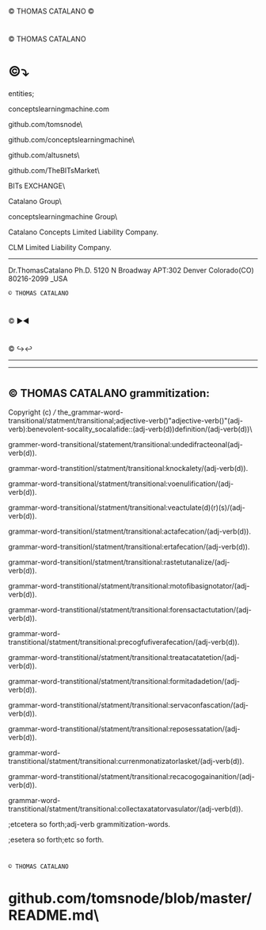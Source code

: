 # 
© THOMAS CATALANO ©

#
© THOMAS CATALANO





# ©⤵

entities;

conceptslearningmachine.com 

github.com/tomsnode\

github.com/conceptslearningmachine\

github.com/altusnets\

github.com/TheBITsMarket\

BITs EXCHANGE\

Catalano Group\

conceptslearningmachine Group\

Catalano Concepts Limited Liability Company\.

CLM Limited Liability Company\.


------------
Dr.ThomasCatalano Ph.D.
5120 N Broadway APT:302
Denver Colorado(CO) 80216-2099 _USA

    © THOMAS CATALANO


# 



© ▶◀





#



© ↪↩




--------------------

-----------

# 
© THOMAS CATALANO 
grammitization:
--------------------------
Copyright (c) */* the_grammar-word-transitional/statment/transitional;adjective-verb()"adjective-verb()"(adj-verb):benevolent-socality_socalafide::(adj-verb(d))definition/(adj-verb(d))\

grammer-word-transitional/statement/transitional:undedifracteonal(adj-verb(d)).

grammar-word-transtitionl/statment/transitional:knockalety/(adj-verb(d)).

grammar-word-transitional/statment/transitional:voenulification/(adj-verb(d)).

grammar-word-transitional/statment/transitional:veactulate(d)(r)(s)/(adj-verb(d)).
 
grammar-word-transitionl/statment/transitional:actafecation/(adj-verb(d)).

grammar-word-transitionl/statment/transitional:ertafecation/(adj-verb(d)).

grammar-word-transitionl/statment/transitional:rastetutanalize/(adj-verb(d)).

grammar-word-transtitional/statment/transitional:motofibasignotator/(adj-verb(d)).

grammar-word-transtitional/statment/transitional:forensactactutation/(adj-verb(d)).

grammar-word-transtitional/statment/transitional:precogfufiverafecation/(adj-verb(d)).

grammar-word-transtitional/statment/transitional:treatacatatetion/(adj-verb(d)).

grammar-word-transtitional/statment/transitional:formitadadetion/(adj-verb(d)).

grammar-word-transtitional/statment/transitional:servaconfascation/(adj-verb(d)).

grammar-word-transtitional/statment/transitional:reposessatation/(adj-verb(d)).

grammar-word-transtitional/statment/transitional:currenmonatizatorlasket/(adj-verb(d)).

grammar-word-transtitional/statment/transitional:recacogogainanition/(adj-verb(d)).

grammar-word-transtitional/statment/transitional:collectaxatatorvasulator/(adj-verb(d)).

;etcetera so forth;adj-verb grammitization-words.

;esetera so forth;etc so forth\.

#

    © THOMAS CATALANO

# github.com/tomsnode/blob/master/README.md\
